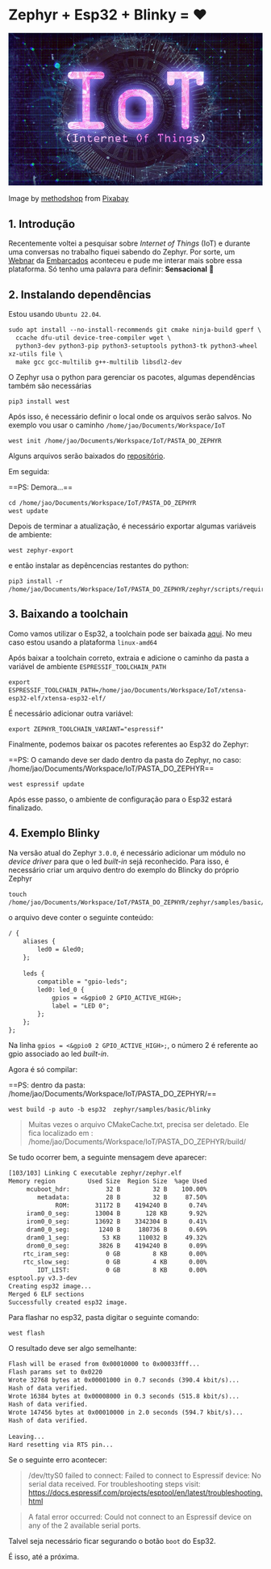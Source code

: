 # Zephyr + Esp32 + Blinky = ❤️

![imagems](../../../images/Zephyr/Title.jpg)

Image by <a href="https://pixabay.com/users/methodshop-1460919/?utm_source=link-attribution&amp;utm_medium=referral&amp;utm_campaign=image&amp;utm_content=3404892">methodshop</a> from <a href="https://pixabay.com/?utm_source=link-attribution&amp;utm_medium=referral&amp;utm_campaign=image&amp;utm_content=3404892">Pixabay</a>

## 1. Introdução


Recentemente voltei a pesquisar sobre *Internet of Things* (IoT) e durante uma conversas no trabalho fiquei sabendo do Zephyr. Por sorte, um [Webnar](https://youtu.be/UtLfhNw0lQg) da [Embarcados](https://www.embarcados.com.br/) aconteceu e pude me interar mais sobre essa plataforma. Só tenho uma palavra para definir: **Sensacional** 🤯

## 2. Instalando dependências

Estou usando `Ubuntu 22.04`.

```
sudo apt install --no-install-recommends git cmake ninja-build gperf \
  ccache dfu-util device-tree-compiler wget \
  python3-dev python3-pip python3-setuptools python3-tk python3-wheel xz-utils file \
  make gcc gcc-multilib g++-multilib libsdl2-dev
```

O Zephyr usa o python para gerenciar os pacotes, algumas dependências também são necessárias

```
pip3 install west
```
Após isso, é necessário definir o local onde os arquivos serão salvos. No exemplo vou usar o caminho `/home/jao/Documents/Workspace/IoT`

```
west init /home/jao/Documents/Workspace/IoT/PASTA_DO_ZEPHYR
```

Alguns arquivos serão baixados do [repositório](https://github.com/zephyrproject-rtos).

Em seguida:

==PS: Demora...==

```
cd /home/jao/Documents/Workspace/IoT/PASTA_DO_ZEPHYR
west update
```

Depois de terminar a atualização, é necessário exportar algumas variáveis de ambiente:

```
west zephyr-export
```

e então instalar as depêncencias restantes do python:

```
pip3 install -r /home/jao/Documents/Workspace/IoT/PASTA_DO_ZEPHYR/zephyr/scripts/requirements.txt
```


## 3. Baixando a toolchain 

Como vamos utilizar o Esp32, a toolchain pode ser baixada [aqui](https://docs.espressif.com/projects/esp-idf/en/v4.2/esp32/api-guides/tools/idf-tools.html#xtensa-esp32-elf). No meu caso estou usando a plataforma `linux-amd64`

Após baixar a toolchain correto, extraia e adicione o caminho da pasta a variável de ambiente `ESPRESSIF_TOOLCHAIN_PATH`

```
export ESPRESSIF_TOOLCHAIN_PATH=/home/jao/Documents/Workspace/IoT/xtensa-esp32-elf/xtensa-esp32-elf/
```

É necessário adicionar outra variável:

```
export ZEPHYR_TOOLCHAIN_VARIANT="espressif"
```

Finalmente, podemos baixar os pacotes referentes ao Esp32 do Zephyr:

==PS: O camando deve ser dado dentro da pasta do Zephyr, no caso: /home/jao/Documents/Workspace/IoT/PASTA_DO_ZEPHYR==

```
west espressif update
```

Após esse passo, o ambiente de configuração para o Esp32 estará finalizado.

## 4. Exemplo Blinky

Na versão atual do Zephyr `3.0.0`, é necessário adicionar um módulo no *device driver* para que o led *built-in* sejá reconhecido. Para isso, é necessário criar um arquivo dentro do exemplo do Blincky do próprio Zephyr

```
touch /home/jao/Documents/Workspace/IoT/PASTA_DO_ZEPHYR/zephyr/samples/basic/blinky/esp32.overlay
```

o arquivo deve conter o seguinte conteúdo:

```
/ {
	aliases {
		led0 = &led0;
	};

	leds {
		compatible = "gpio-leds";
		led0: led_0 {
			gpios = <&gpio0 2 GPIO_ACTIVE_HIGH>;
			label = "LED 0";
		};
	};
};
```

Na linha `gpios = <&gpio0 2 GPIO_ACTIVE_HIGH>;`, o número 2 é referente ao gpio associado ao led *built-in*.

Agora é só compilar:

==PS: dentro da pasta: /home/jao/Documents/Workspace/IoT/PASTA_DO_ZEPHYR/==

```
west build -p auto -b esp32  zephyr/samples/basic/blinky
```

> Muitas vezes o arquivo CMakeCache.txt, precisa ser deletado. Ele fica localizado em : /home/jao/Documents/Workspace/IoT/PASTA_DO_ZEPHYR/build/

Se tudo ocorrer bem, a seguinte mensagem deve aparecer:

```
[103/103] Linking C executable zephyr/zephyr.elf
Memory region         Used Size  Region Size  %age Used
     mcuboot_hdr:          32 B         32 B    100.00%
        metadata:          28 B         32 B     87.50%
             ROM:       31172 B    4194240 B      0.74%
     iram0_0_seg:       13004 B       128 KB      9.92%
     irom0_0_seg:       13692 B    3342304 B      0.41%
     dram0_0_seg:        1240 B     180736 B      0.69%
     dram0_1_seg:         53 KB     110032 B     49.32%
     drom0_0_seg:        3826 B    4194240 B      0.09%
    rtc_iram_seg:          0 GB         8 KB      0.00%
    rtc_slow_seg:          0 GB         4 KB      0.00%
        IDT_LIST:          0 GB         8 KB      0.00%
esptool.py v3.3-dev
Creating esp32 image...
Merged 6 ELF sections
Successfully created esp32 image.
```

Para flashar no esp32, pasta digitar o seguinte comando:

```
west flash
```

O resultado deve ser algo semelhante:

```
Flash will be erased from 0x00010000 to 0x00033fff...
Flash params set to 0x0220
Wrote 32768 bytes at 0x00001000 in 0.7 seconds (390.4 kbit/s)...
Hash of data verified.
Wrote 16384 bytes at 0x00008000 in 0.3 seconds (515.8 kbit/s)...
Hash of data verified.
Wrote 147456 bytes at 0x00010000 in 2.0 seconds (594.7 kbit/s)...
Hash of data verified.

Leaving...
Hard resetting via RTS pin...
```

Se o seguinte erro acontecer:

> /dev/ttyS0 failed to connect: Failed to connect to Espressif device: No serial data received.
For troubleshooting steps visit: https://docs.espressif.com/projects/esptool/en/latest/troubleshooting.html

> A fatal error occurred: Could not connect to an Espressif device on any of the 2 available serial ports.

Talvel seja necessário ficar segurando o botão `boot` do Esp32.

É isso, até a próxima.


